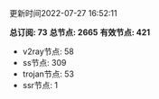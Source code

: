 更新时间2022-07-27 16:52:11

**总订阅: 73**
**总节点: 2665**
**有效节点: 421**
- v2ray节点: 58
- ss节点: 309
- trojan节点: 53
- ssr节点: 1
